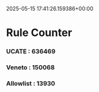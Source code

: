 2025-05-15 17:41:26.159386+00:00
# Rule Counter 
 ### UCATE : 636469

 ### Veneto : 150068

 ### Allowlist : 13930